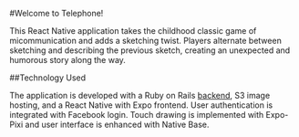 #Welcome to Telephone!

This React Native application takes the childhood classic game of micommunication and adds a sketching twist. Players alternate between sketching and describing the previous sketch, creating an unexpected and humorous story along the way. 

##Technology Used

The application is developed with a Ruby on Rails [backend](https://github.com/kel29/Telephone-server), S3 image hosting, and a React Native with Expo frontend. User authentication is integrated with Facebook login. Touch drawing is implemented with Expo-Pixi and user interface is enhanced with Native Base. 